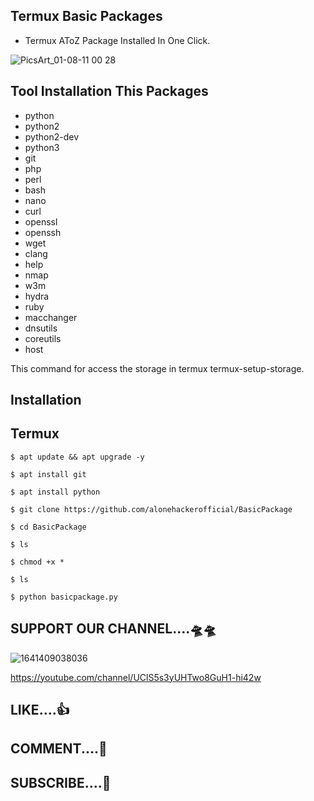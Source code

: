 ## Termux Basic Packages 

 - Termux  AToZ Package Installed In One Click.
  
  ![PicsArt_01-08-11 00 28](https://user-images.githubusercontent.com/96905918/148653859-6b18a120-42d8-4c6a-8908-339c73453cee.jpg)
  
## Tool Installation This Packages
 
 -  python
 -  python2
 -  python2-dev
 -  python3
 -  git
 -  php 
 -  perl 
 -  bash
 -  nano
 -  curl
 -  openssl
 -  openssh
 -  wget
 -  clang
 -  help
 -  nmap
 -  w3m
 -  hydra
 -  ruby
 -  macchanger
 -  dnsutils
 -  coreutils
 -  host


This command for access the storage in termux 
termux-setup-storage.


## Installation 
 
## Termux
   ```
   $ apt update && apt upgrade -y
   ```
   ```
   $ apt install git 
   ```
   ```
   $ apt install python 
   ```
   ```
   $ git clone https://github.com/alonehackerofficial/BasicPackage
   ```
   ```
   $ cd BasicPackage
   ```
   ```
   $ ls
   ```
   ```
   $ chmod +x *
   ```
   ```
   $ ls
   ```
   ```
   $ python basicpackage.py
   ```


## SUPPORT OUR CHANNEL....🛸🛸

![1641409038036](https://user-images.githubusercontent.com/96905918/148653912-220c2f43-5b42-4f2b-90ac-f8f29ea4d08c.png)

https://youtube.com/channel/UClS5s3yUHTwo8GuH1-hi42w

## LIKE....👍

## COMMENT....💬 

## SUBSCRIBE....💝
